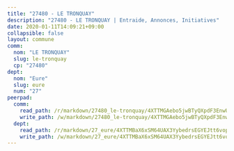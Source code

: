 ```yaml
---
title: "27480 - LE TRONQUAY"
description: "27480 - LE TRONQUAY | Entraide, Annonces, Initiatives"
date: 2020-01-11T14:09:21+09:00
collapsible: false
layout: commune
comm:
  nom: "LE TRONQUAY"
  slug: le-tronquay
  cp: "27480"
dept:
  nom: "Eure"
  slug: eure
  num: "27"
peerpad:
  comm:
    read_path: /r/markdown/27480_le-tronquay/4XTTMGAebo5jwBTyQXpdF3EnwU1AQncqvC3WQVKVUK9eYKwNd
    write_path: /w/markdown/27480_le-tronquay/4XTTMGAebo5jwBTyQXpdF3EnwU1AQncqvC3WQVKVUK9eYKwNd-K3TgUBXgowNSQyijB7g7RJZcLMjj1KHCUAYLTCTj5w3PTSwhbbdrZHPHGvEC11CGFUamMfbqVAMHwPf5RgmgM4CuKJ88bZSMvCGNZMERJMTEo3WodQLsKnAREr9KZPheGgq9waRT
  dept:
    read_path: /r/markdown/27_eure/4XTTMBaX6xSM64UAX3YybedrsEGYEJtt6vopdQsPEFtGijgwg
    write_path: /w/markdown/27_eure/4XTTMBaX6xSM64UAX3YybedrsEGYEJtt6vopdQsPEFtGijgwg-K3TgUmjy61Gu7ZFzjoVmiacXP2Rc4pq6sxVCYUX3mFQZWQw9yCKsEoAMagtuW4jJTYhK96DsWW4cPmZLagvQNZ34BscGcu4btrtJibt18c1mpqofaWe6Q3RartDiuMTjY7NrsH4r
---
```


